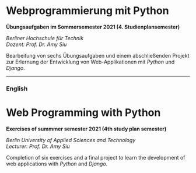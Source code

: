 # Webprogrammierung mit Python
**Übungsaufgaben im Sommersemester 2021 (4. Studienplansemester)**

_Berliner Hochschule für Technik_  
_Dozent: Prof. Dr. Amy Siu_

Bearbeitung von sechs Übungsaufgaben und einem abschließenden Projekt zur Erlernung der Entwicklung von Web-Applikationen mit *Python* und *Django*.

---

### English
# Web Programming with Python
**Exercises of summmer semester 2021 (4th study plan semester)**

_Berlin University of Applied Sciences and Technology_  
_Lecturer: Prof. Dr. Amy Siu_

Completion of six exercises and a final project to learn the development of web applications with *Python* and *Django*.
